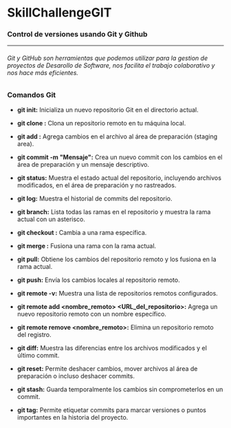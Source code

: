 # SkillChallengeGIT
### Control de versiones usando Git y Github

------------
###### Git y GitHub son herramientas que podemos utilizar para la gestion  de proyectos de Desarollo de Software, nos facilita el trabajo colaborativo y nos hace más eficientes.

### Comandos Git
- **git init:** Inicializa un nuevo repositorio Git en el directorio actual.

- **git clone <URL>:** Clona un repositorio remoto en tu máquina local.

- **git add <archivo>:** Agrega cambios en el archivo al área de preparación (staging area).

- **git commit -m "Mensaje":** Crea un nuevo commit con los cambios en el área de preparación y un mensaje descriptivo.

- **git status:** Muestra el estado actual del repositorio, incluyendo archivos modificados, en el área de preparación y no rastreados.

- **git log:** Muestra el historial de commits del repositorio.

- **git branch:** Lista todas las ramas en el repositorio y muestra la rama actual con un asterisco.

- **git checkout <rama>:** Cambia a una rama específica.

- **git merge <rama>:** Fusiona una rama con la rama actual.

- **git pull:** Obtiene los cambios del repositorio remoto y los fusiona en la rama actual.

- **git push:** Envía los cambios locales al repositorio remoto.

- **git remote -v:** Muestra una lista de repositorios remotos configurados.

- **git remote add <nombre_remoto> <URL_del_repositorio>:** Agrega un nuevo repositorio remoto con un nombre específico.

- **git remote remove <nombre_remoto>:** Elimina un repositorio remoto del registro.

- **git diff:** Muestra las diferencias entre los archivos modificados y el último commit.

- **git reset:** Permite deshacer cambios, mover archivos al área de preparación o incluso deshacer commits.

- **git stash:** Guarda temporalmente los cambios sin comprometerlos en un commit.

- **git tag:** Permite etiquetar commits para marcar versiones o puntos importantes en la historia del proyecto.
